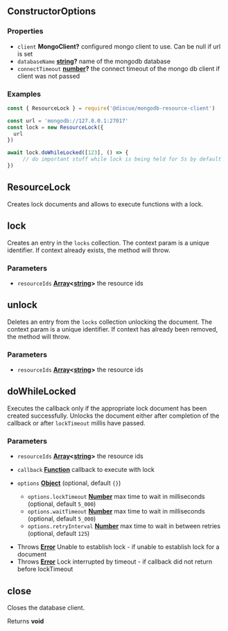 <!-- Generated by documentation.js. Update this documentation by updating the source code. -->

## ConstructorOptions

### Properties

*   `client` **MongoClient?** configured mongo client to use. Can be null if url is set
*   `databaseName` **[string][1]?** name of the mongodb database
*   `connectTimeout` **[number][2]?** the connect timeout of the mongo db client if client was not passed

### Examples

```javascript
const { ResourceLock } = require('@discue/mongodb-resource-client')

const url = 'mongodb://127.0.0.1:27017'
const lock = new ResourceLock({
  url
})

await lock.doWhileLocked([123], () => {
     // do important stuff while lock is being held for 5s by default
})
```

## ResourceLock

Creates lock documents and allows to execute functions with a lock.

## lock

Creates an entry in the `locks` collection. The context param is a unique identifier. If context already
exists, the method will throw.

### Parameters

*   `resourceIds` **[Array][3]<[string][1]>** the resource ids

## unlock

Deletes an entry from the `locks` collection unlocking the document.
The context param is a unique identifier. If context has already been
removed, the method will throw.

### Parameters

*   `resourceIds` **[Array][3]<[string][1]>** the resource ids

## doWhileLocked

Executes the callback only if the appropriate lock document has been created successfully.
Unlocks the document either after completion of the callback or after `lockTimeout` millis
have passed.

### Parameters

*   `resourceIds` **[Array][3]<[string][1]>** the resource ids
*   `callback` **[Function][4]** callback to execute with lock
*   `options` **[Object][5]**  (optional, default `{}`)

    *   `options.lockTimeout` **[Number][2]** max time to wait in milliseconds (optional, default `5_000`)
    *   `options.waitTimeout` **[Number][2]** max time to wait in milliseconds (optional, default `5_000`)
    *   `options.retryInterval` **[Number][2]** max time to wait in between retries (optional, default `125`)

<!---->

*   Throws **[Error][6]** Unable to establish lock - if unable to establish lock for a document
*   Throws **[Error][6]** Lock interrupted by timeout - if callback did not return before lockTimeout

## close

Closes the database client.

Returns **void**&#x20;

[1]: https://developer.mozilla.org/docs/Web/JavaScript/Reference/Global_Objects/String

[2]: https://developer.mozilla.org/docs/Web/JavaScript/Reference/Global_Objects/Number

[3]: https://developer.mozilla.org/docs/Web/JavaScript/Reference/Global_Objects/Array

[4]: https://developer.mozilla.org/docs/Web/JavaScript/Reference/Statements/function

[5]: https://developer.mozilla.org/docs/Web/JavaScript/Reference/Global_Objects/Object

[6]: https://developer.mozilla.org/docs/Web/JavaScript/Reference/Global_Objects/Error

